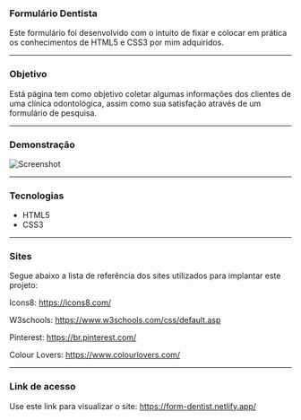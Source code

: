 ### Formulário Dentista

Este formulário foi desenvolvido com o intuito de fixar e colocar em prática os conhecimentos de HTML5 e CSS3 por mim adquiridos.

---

### Objetivo

Está página tem como objetivo coletar algumas informações dos clientes de uma clínica odontológica, assim como sua satisfação através de um formulário de pesquisa.

---

### Demonstração

![Screenshot](./assets/form.gif)

---

### Tecnologias

* HTML5
* CSS3

---

### Sites

Segue abaixo a lista de referência dos sites utilizados para implantar este projeto:

Icons8: https://icons8.com/

W3schools: https://www.w3schools.com/css/default.asp

Pinterest: https://br.pinterest.com/

Colour Lovers: https://www.colourlovers.com/

---

### Link de acesso

Use este link para visualizar o site:
https://form-dentist.netlify.app/